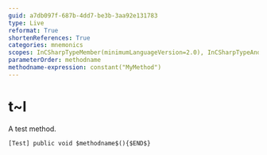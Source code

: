 ```yaml
---
guid: a7db097f-687b-4dd7-be3b-3aa92e131783
type: Live
reformat: True
shortenReferences: True
categories: mnemonics
scopes: InCSharpTypeMember(minimumLanguageVersion=2.0), InCSharpTypeAndNamespace(minimumLanguageVersion=2.0)
parameterOrder: methodname
methodname-expression: constant("MyMethod")
---
```


# t~l

A test method.

```
[Test] public void $methodname$(){$END$}
```
